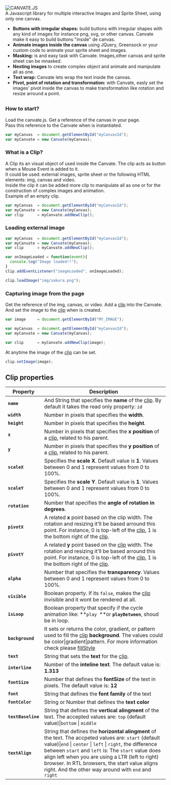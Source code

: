 
![CANVATE.JS](http://sakuracode.com/img/Ryu-github.svg)<br>
A Javascript library for multiple interactive Images and Sprite Sheet, using only one canvas.
- **Buttons with irregular shapes:** build buttons with irregular shapes with any kind of images for instance png, svg,  or other canvas. Canvate make it easy to build buttons "inside" de canvas.
- **Animate images inside the canvas**  using JQuery, Greensock or your custom code to animate your sprite sheet and images.
- **Masking:** is and easy task with Canvate. Images,other canvas and sprite sheet can be mnasked.
- **Nesting images** to create complex object and animate and manipulate all as one.
- **Text wrap:** Canvate lets wrap the text inside the canvas.
- **Pivot, point of rotation and transformation:** with Canvate, easly set the images' pivot inside the canvas to make transformation like rotation and resize arround a point.

##

### How to start?
Load the canvate.js.
Get a reference of the canvas in your page.<br>
Pass this reference to the Canvate when is instantiated.
```jsx
var myCanvas  = document.getElementById("myCanvasId");
var myCanvate = new Canvate(myCanvas);
```
### What is a Clip?
A Clip its an visual object of used inside the Canvate. The clip acts as button when a Mouse Event is added to it.<br>
It could be used: external images,  sprite sheet or the following HTML elements: img, canvas and video.<br>
Inside the clip it can be added more clip to manipulate all as one or for the construction of complex images and animation.<br>
Example of an empty clip.
```jsx
var myCanvas  = document.getElementById("myCanvasId");
var myCanvate = new Canvate(myCanvas);
var clip      = myCanvate.addNewClip();
```
### Loading external image
```jsx
var myCanvas  = document.getElementById("myCanvasId");
var myCanvate = new Canvate(myCanvas);
var clip      = myCanvate.addNewClip();

var onImageLoaded = function(event){
  console.log("Image loaded!!");
}
clip.addEventListener("imageLoaded", onImageLoaded);

clip.loadImage("img/sakura.png");
```
### Capturing image from the page
Get the reference of the img, canvas, or video. Add a [clip](https://github.com/EiseiKashi/canvate/blob/master/README.md#what-is-a-clip) into the Canvate.<br>
And set the image to the [clip](https://github.com/EiseiKashi/canvate/blob/master/README.md#what-is-a-clip) when is created.
```jsx
var image     = document.getElementById("MY_IMAGE");

var myCanvas  = document.getElementById("myCanvasId");
var myCanvate = new Canvate(myCanvas);

var clip      = myCanvate.addNewClip(image);
```
At anytime the image of the [clip](https://github.com/EiseiKashi/canvate/blob/master/README.md#what-is-a-clip) can be set.
```jsx
clip.setImage(image);
```

## Clip properties

| Property | Description |
| ------------- | ------------- |
| **``` name ```** | And String that specifies the **name** of the [clip](https://github.com/EiseiKashi/canvate/blob/master/README.md#what-is-a-clip). By default it takes the read only property: ```id```|
| **``` width ```** | Number in pixels that specifies the **width**.  |
| **``` height ```** | Number in pixels that specifies the **height**.  |
| **``` x ```** | Number in pixels that specifies the **x position** of a [clip](https://github.com/EiseiKashi/canvate/blob/master/README.md#what-is-a-clip), related to his parent.  |
| **``` y ```** | Number in pixels that specifies the **y position** of a [clip](https://github.com/EiseiKashi/canvate/blob/master/README.md#what-is-a-clip), related to his parent.  |
| **``` scaleX ```** | Specifies the **scale X**. Default value is **1**.  Values between 0 and 1 represent values from 0 to 100%.  |
| **``` scaleY ```** | Specifies the **scale Y**. Default value is **1**.  Values between 0 and 1 represent values from 0 to 100%.  |
| **``` rotation ```** | Number that specifies the **angle of rotation in degrees**.  |
| **``` pivotX ```** | A related **x** point based on the clip width. The rotation and resizing it'll be based arround this point. For instance, 0 is top-left of the [clip](https://github.com/EiseiKashi/canvate/blob/master/README.md#what-is-a-clip), 1 is the bottom right of the [clip](https://github.com/EiseiKashi/canvate/blob/master/README.md#what-is-a-clip). |
| **``` pivotY ```** | A related **y** point based on the [clip](https://github.com/EiseiKashi/canvate/blob/master/README.md#what-is-a-clip) width. The rotation and resizing it'll be based arround this point. For instance, 0 is top-left of the [clip](https://github.com/EiseiKashi/canvate/blob/master/README.md#what-is-a-clip), 1 is the bottom right of the [clip](https://github.com/EiseiKashi/canvate/blob/master/README.md#what-is-a-clip). |
| **``` alpha ```** | Number that specifies the **transparency**. Values between 0 and 1 represent values from 0 to 100%.  |
| **``` visible ```** | Boolean property. If its ```false```, makes the [clip](https://github.com/EiseiKashi/canvate/blob/master/README.md#what-is-a-clip) invisible and it wont be rendered at all. |
| **``` isLoop ```** | Boolean property that specify if the cycle animation like:  **```play ```**or **```playBetween```**, shoud be in loop. |
| **``` background ```** | It sets or returns the color, gradient, or pattern used to fill the [clip](https://github.com/EiseiKashi/canvate/blob/master/README.md#what-is-a-clip) **background**. The values could be color\|gradient\|pattern. For more information check please [fillStyle](https://www.w3schools.com/tags/canvas_fillstyle.asp) |
| **``` text ```** | String that sets the **text** for the [clip](https://github.com/EiseiKashi/canvate/blob/master/README.md#what-is-a-clip).|
| **``` interline ```** | Number of the **inteline text**. The default value is: **1.313**|
| **```fontSize ```** | Number that defines the **fontSize** of the text in pixels. The default value is: **12**|
| **``` font ```** | String that defines the **font family** of the text|
| **``` fontColor ```** | String or Number that defines the **text color**|
| **``` textBaseline ```** | String that defines the **vertical alingment** of the text. The accepted values are:  ```top``` (default value)\|```bottom``` \| ```middle``` | 
| **``` textAlign ```** | String that defines the **horizontal alingment** of the text. The accpeted values are: ```start``` (default value)\|```end``` \| ```center``` \| ```left``` \| ```right```\, the difference between ```start``` and ```left``` is: The ```start``` value does align left when you are using a LTR (left to right) browser. In RTL browsers, the start value aligns right. And the other way around with ```end``` and ```right```| 
